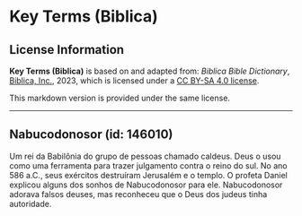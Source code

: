 # Key Terms (Biblica)

## License Information

**Key Terms (Biblica)** is based on and adapted from: _Biblica Bible Dictionary_, [Biblica, Inc.](https://www.biblica.com/), 2023, which is licensed under a [CC BY-SA 4.0 license](https://creativecommons.org/licenses/by-sa/4.0/legalcode.en).

This markdown version is provided under the same license.



--------------------------------

## Nabucodonosor (id: 146010)

Um rei da Babilônia do grupo de pessoas chamado caldeus. Deus o usou como uma ferramenta para trazer julgamento contra o reino do sul. No ano 586 a.C., seus exércitos destruíram Jerusalém e o templo. O profeta Daniel explicou alguns dos sonhos de Nabucodonosor para ele. Nabucodonosor adorava falsos deuses, mas reconheceu que o Deus dos judeus tinha autoridade.


